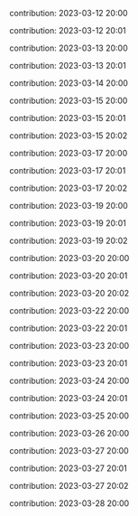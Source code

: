 contribution: 2023-03-12 20:00

contribution: 2023-03-12 20:01

contribution: 2023-03-13 20:00

contribution: 2023-03-13 20:01

contribution: 2023-03-14 20:00

contribution: 2023-03-15 20:00

contribution: 2023-03-15 20:01

contribution: 2023-03-15 20:02

contribution: 2023-03-17 20:00

contribution: 2023-03-17 20:01

contribution: 2023-03-17 20:02

contribution: 2023-03-19 20:00

contribution: 2023-03-19 20:01

contribution: 2023-03-19 20:02

contribution: 2023-03-20 20:00

contribution: 2023-03-20 20:01

contribution: 2023-03-20 20:02

contribution: 2023-03-22 20:00

contribution: 2023-03-22 20:01

contribution: 2023-03-23 20:00

contribution: 2023-03-23 20:01

contribution: 2023-03-24 20:00

contribution: 2023-03-24 20:01

contribution: 2023-03-25 20:00

contribution: 2023-03-26 20:00

contribution: 2023-03-27 20:00

contribution: 2023-03-27 20:01

contribution: 2023-03-27 20:02

contribution: 2023-03-28 20:00

